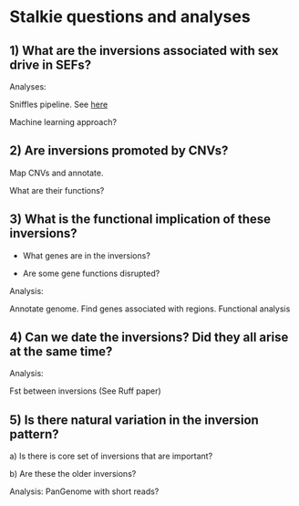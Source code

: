 # Stalkie questions and analyses



## 1) What are the inversions associated with sex drive in SEFs? 


Analyses: 

Sniffles pipeline. See [here]()

Machine learning approach? 


## 2) Are inversions promoted by CNVs? 

Map CNVs and annotate. 

What are their functions? 


## 3) What is the functional implication of these inversions? 

- What genes are in the inversions? 

- Are some gene functions disrupted? 

Analysis: 

Annotate genome. Find genes associated with regions. Functional analysis


## 4) Can we date the inversions? Did they all arise at the same time? 


Analysis: 

Fst between inversions (See Ruff paper) 


## 5) Is there natural variation in the inversion pattern?

a) Is there is core set of inversions that are important? 

b) Are these the older inversions? 


Analysis: PanGenome with short reads? 




